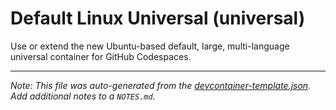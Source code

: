 
# Default Linux Universal (universal)

Use or extend the new Ubuntu-based default, large, multi-language universal container for GitHub Codespaces.





---

_Note: This file was auto-generated from the [devcontainer-template.json](https://github.com/igecloudsdev/developer/blob/main/src/universal/devcontainer-template.json).  Add additional notes to a `NOTES.md`._
